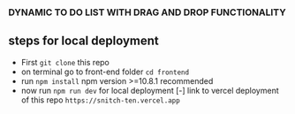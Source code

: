 ### DYNAMIC TO DO LIST WITH DRAG AND DROP FUNCTIONALITY 
## steps for local deployment 
  - First ```git clone``` this repo
  - on terminal go to front-end folder ```cd frontend```
  - run ```npm install``` npm version >=10.8.1 recommended
  - now run ```npm run dev``` for local deployment
  [-] link to vercel deployment of this repo ```https://snitch-ten.vercel.app```

